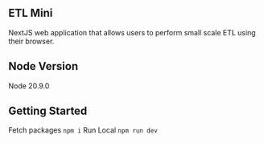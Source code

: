 ## ETL Mini

NextJS web application that allows users to perform small scale ETL using their browser.

## Node Version

Node 20.9.0

## Getting Started

Fetch packages
`npm i`
Run Local
`npm run dev`
